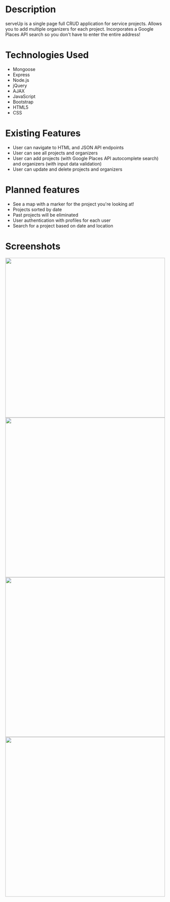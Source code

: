 # Description
serveUp is a single page full CRUD application for service projects. Allows you to add multiple organizers for each project. Incorporates a Google Places API search so you don't have to enter the entire address!

# Technologies Used
* Mongoose
* Express
* Node.js
* jQuery
* AJAX
* JavaScript
* Bootstrap
* HTML5
* CSS

# Existing Features
* User can navigate to HTML and JSON API endpoints
* User can see all projects and organizers
* User can add projects (with Google Places API autocomplete search) and organizers (with input data validation)
* User can update and delete projects and organizers

# Planned features
* See a map with a marker for the project you're looking at!
* Projects sorted by date
* Past projects will be eliminated
* User authentication with profiles for each user
* Search for a project based on date and location

# Screenshots
<img src="https://github.com/Kranjbar/project-01/blob/master/public/images/createProjectForm.png" width=500>

<img src="https://github.com/Kranjbar/project-01/blob/master/public/images/createOrganizerModal.png" width=500>

<img src="https://github.com/Kranjbar/project-01/blob/master/public/images/editProjectForm.png" width=500>

<img src="https://github.com/Kranjbar/project-01/blob/master/public/images/editOrganizerForm.png" width=500>